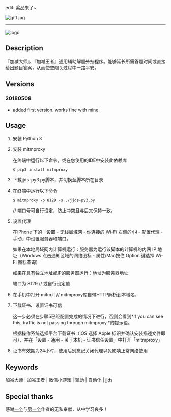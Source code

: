 edit: 奖品来了~

![gift.jpg](https://a.photo/images/2018/05/19/gift.jpg)

---

![logo](http://www.wanweixin.com/datafile/2018/05/1_201805021925181zCcq.jpg)

## Description

『加减大师』、『加减王者』通用辅助解题~~外挂~~程序。能够延长所需答题时间或直接给出题目答案，从而使您闯关过程中一路平安。

## Versions

### 20180508

- added first version. works fine with mine.

## Usage

1. 安装 Python 3

2. 安装 mitmproxy

	在终端中运行以下命令，或在您使用的IDE中安装此依赖库

	```
	$ pip3 install mitmproxy
	```

3. 下载jjds-py3.py脚本，并切换至脚本所在目录

4. 在终端中运行以下命令

	```
	$ mitmproxy -p 8129 -s ./jjds-py3.py
	```
	// 端口号可自行设定，防止冲突且与后文保持一致。

5. 设置代理

	在iPhone 下的「设置 - 无线局域网 - 你连接的 Wi-Fi 右侧的小i - 配置代理 - 手动」中设置服务器和端口。

	如果在本地局域网内计算机运行：服务器为运行该脚本的计算机的内网 IP 地址（Windows 点击通知区域的网络图标 - 属性/Mac按住 Option 键选择 Wi-Fi 图标查询）

	如果在具有独立地址或IP的服务器运行：地址为服务器地址
	
	端口为 8129  // 或自行设定值

6. 在手机中打开 mitm.it  // mitmproxy库自带HTTP解析到本域名，

7. 下载证书、设置证书可信

	这一步必须在步骤5已经配置完成的情况下进行，否则会看到*If you can see this, traffic is not passing through mitmproxy.*的提示语。

	根据操作系统选择平台下载证书（iOS 选择 Apple 标识并确认安装描述文件即可），并在「设置 - 通用 - 关于本机 - 证书信任设置」中打开「mitmproxy」

8. 证书有效期为24小时，使用后别忘记关闭代理以免影响正常网络使用

## Keywords

加减大师 | 加减王者 | 微信小游戏 | 辅助 | 自动化 | jjds 

## Special thanks

感谢[一个](https://gist.github.com/ImSingee/81e578392231541336acb7fc3c73019f)与[另一个](https://github.com/DengMr/jjds)作者的无私奉献，从中学习良多！
